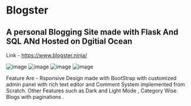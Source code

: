 # Blogster

## A personal Blogging Site made with Flask And SQL ANd Hosted on Dgitial Ocean 
Link - https://www.blogster.ninja/

![image](https://user-images.githubusercontent.com/68737300/125557972-cc2eefaa-81f7-46a9-a80d-6d45788d162b.png)
![image](https://user-images.githubusercontent.com/68737300/125558002-8e8b9ce1-97c3-4195-ac37-975b6a7fedc6.png)
![image](https://user-images.githubusercontent.com/68737300/125558052-d278dc9b-a1be-4373-a4e3-fb78c9d8e4d1.png)
![image](https://user-images.githubusercontent.com/68737300/125558096-eed0d2a8-f71b-4ca8-948d-6a459a05f945.png)

Feature Are - Rsponsive Design made with BootStrap with customized admin panel with rich text editor and Comment System implemented from Scratch.
              Other Features such as Dark and Light Mode , Category Wise Blogs with paginations .


